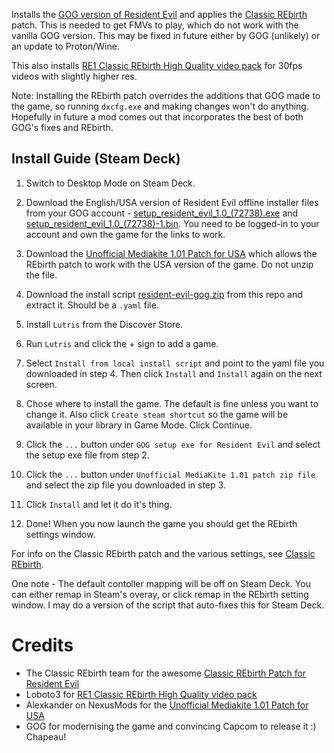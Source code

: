 Installs the [GOG version of Resident Evil](https://www.gog.com/game/resident_evil) and applies the [Classic REbirth](https://classicrebirth.com/index.php/downloads/resident-evil-classic-rebirth/) patch. This is needed to get FMVs to play, which do not work with the vanilla GOG version. This may be fixed in future either by GOG (unlikely) or an update to Proton/Wine.

This also installs [RE1 Classic REbirth High Quality video pack](https://www.moddb.com/downloads/re1-classic-rebirth-high-quality-video-pack) for 30fps videos with slightly higher res.

Note: Installing the REbirth patch overrides the additions that GOG made to the game, so running `dxcfg.exe` and making changes won't do anything. Hopefully in future a mod comes out that incorporates the best of both GOG's fixes and REbirth.


## **Install Guide (Steam Deck)**
1. Switch to Desktop Mode on Steam Deck.

2. Download the English/USA version of Resident Evil offline installer files from your GOG account - [setup_resident_evil_1.0_(72738).exe](https://www.gog.com/downloads/resident_evil/en1installer0) and [setup_resident_evil_1.0_(72738)-1.bin](https://www.gog.com/downloads/resident_evil/en1installer1). You need to be logged-in to your account and own the game for the links to work. 

3. Download the [Unofficial Mediakite 1.01 Patch for USA](https://www.nexusmods.com/residentevil1996/mods/25?tab=files) which allows the REbirth patch to work with the USA version of the game. Do not unzip the file.

4. Download the install script [resident-evil-gog.zip](https://github.com/eskay993/gamefiles/raw/main/resident-evil/resident-evil-gog.zip) from this repo and extract it. Should be a `.yaml` file.

5. Install `Lutris` from the Discover Store.

6. Run `Lutris` and click the + sign to add a game.
   
7. Select `Install from local install script` and point to the yaml file you downloaded in step 4. Then click `Install` and `Install` again on the next screen.

8. Chose where to install the game. The default is fine unless you want to change it. Also click `Create steam shortcut` so the game will be available in your library in Game Mode. Click Continue.
   
9. Click the `...` button under `GOG setup exe for Resident Evil` and select the setup exe file from step 2.

10. Click the `...` button under `Unofficial MediaKite 1.01 patch zip file` and select the zip file you downloaded in step 3.

11. Click `Install` and let it do it's thing. 

12. Done! When you now launch the game you should get the REbirth settings window.

For info on the Classic REbirth patch and the various settings, see [Classic REbirth](https://classicrebirth.com/index.php/downloads/resident-evil-classic-rebirth/).

One note - The default contoller mapping will be off on Steam Deck. You can either remap in Steam's overay, or click remap in the REbirth setting window. I may do a version of the script that auto-fixes this for Steam Deck.

# Credits
- The Classic REbirth team for the awesome [Classic REbirth Patch for Resident Evil](https://classicrebirth.com/index.php/downloads/resident-evil-classic-rebirth/)
- Loboto3 for [RE1 Classic REbirth High Quality video pack](https://www.moddb.com/downloads/re1-classic-rebirth-high-quality-video-pack) 
- Alexkander on NexusMods for the [Unofficial Mediakite 1.01 Patch for USA](https://www.nexusmods.com/residentevil1996/mods/25?tab=files)
- GOG for modernising the game and convincing Capcom to release it :) Chapeau!

